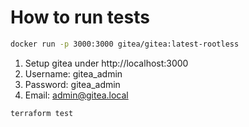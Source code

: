 # How to run tests

```bash
docker run -p 3000:3000 gitea/gitea:latest-rootless
```

1. Setup gitea under http://localhost:3000
2. Username: gitea_admin
3. Password: gitea_admin
4. Email: admin@gitea.local

```bash
terraform test
```
